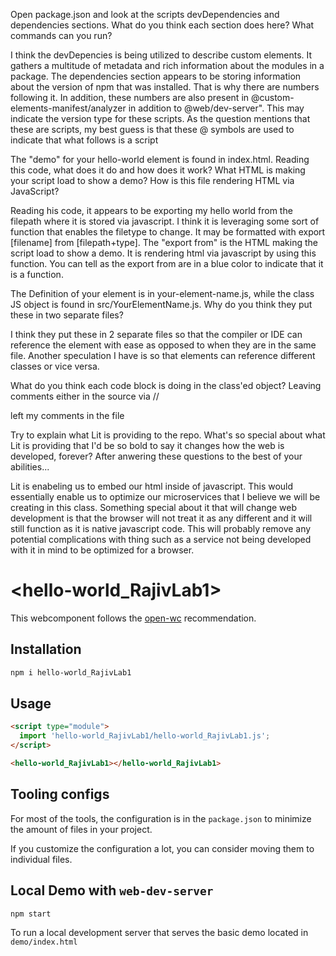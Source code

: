 Open package.json and look at the scripts devDependencies and dependencies sections. What do you think each section does here? What commands can you run?

I think the devDepencies is being utilized to describe custom elements. It gathers a multitude of metadata and rich information about the modules in a package. The dependencies section appears to be storing information about the version of npm that was installed. That is why there are numbers following it. In addition, these numbers are also present in @custom-elements-manifest/analyzer in addition to @web/dev-server". This may indicate the version type for these scripts. As the question mentions that these are scripts, my best guess is that these @ symbols are used to indicate that what follows is a script

The "demo" for your hello-world element is found in index.html. Reading this code, what does it do and how does it work? What HTML is making your script load to show a demo? How is this file rendering HTML via JavaScript?

Reading his code, it appears to be exporting my hello world from the filepath where it is stored via javascript. I think it is leveraging some sort of function that enables the filetype to change. It may be formatted with export [filename] from [filepath+type]. The "export from" is the HTML making the script load to show a demo. It is rendering html via javascript by using this function. You can tell as the export from are in a blue color to indicate that it is a function. 

The Definition of your element is in your-element-name.js, while the class JS object is found in src/YourElementName.js. Why do you think they put these in two separate files? 

I think they put these in 2 separate files so that the compiler or IDE can reference the element with ease as opposed to when they are in the same file. Another speculation I have is so that elements can reference different classes or vice versa. 

What do you think each code block is doing in the class'ed object? Leaving comments either in the source via // 

left my comments in the file

Try to explain what Lit is providing to the repo. What's so special about what Lit is providing that I'd be so bold to say it changes how the web is developed, forever? After anwering these questions to the best of your abilities...

Lit is enabeling us to embed our html inside of javascript. This would essentially enable us to optimize our microservices that I believe we will be creating in this class. Something special about it that will change web development is that the browser will not treat it as any different and it will still function as it is native javascript code. This will probably remove any potential complications with thing such as a service not being developed with it in mind to be optimized for a browser. 







# \<hello-world_RajivLab1>

This webcomponent follows the [open-wc](https://github.com/open-wc/open-wc) recommendation.

## Installation

```bash
npm i hello-world_RajivLab1
```

## Usage

```html
<script type="module">
  import 'hello-world_RajivLab1/hello-world_RajivLab1.js';
</script>

<hello-world_RajivLab1></hello-world_RajivLab1>
```



## Tooling configs

For most of the tools, the configuration is in the `package.json` to minimize the amount of files in your project.

If you customize the configuration a lot, you can consider moving them to individual files.

## Local Demo with `web-dev-server`

```bash
npm start
```

To run a local development server that serves the basic demo located in `demo/index.html`

